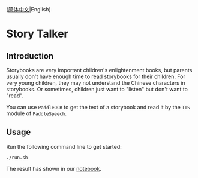 ([简体中文](./README_cn.md)|English)

# Story Talker
## Introduction
Storybooks are very important children's enlightenment books, but parents usually don't have enough time to read storybooks for their children. For very young children, they may not understand the Chinese characters in storybooks. Or sometimes, children just want to "listen" but don't want to "read".

You can use `PaddleOCR` to get the text of a storybook and read it by the `TTS` module of `PaddleSpeech`.

## Usage
Run the following command line to get started:
```
./run.sh
```
The result has shown in our [notebook](https://github.com/PaddlePaddle/PaddleSpeech/blob/develop/docs/tutorial/tts/tts_tutorial.ipynb).
